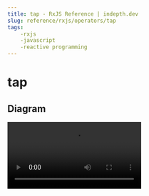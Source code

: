 ```yaml
---
title: tap - RxJS Reference | indepth.dev
slug: reference/rxjs/operators/tap
tags:
    -rxjs 
    -javascript 
    -reactive programming
---
```


# tap

## Diagram

<video>
    <source src="https://images.indepth.dev/references/rxjs/operators/tap.mp4" type="video/mp4">
</video>
